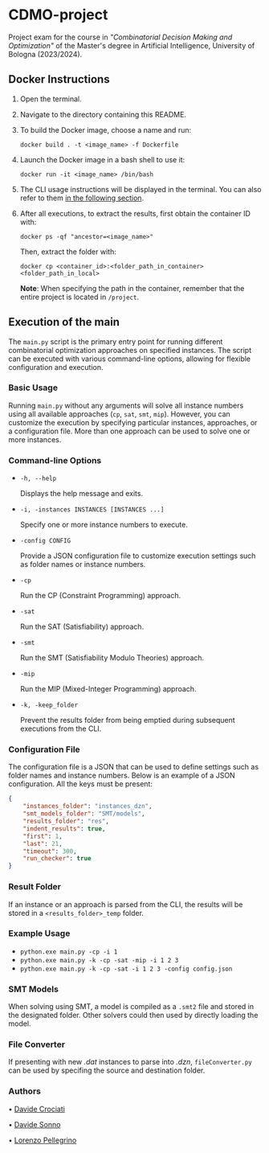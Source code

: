 # CDMO-project

Project exam for the course in _"Combinatorial Decision Making and Optimization"_ of the Master's degree in Artificial Intelligence, University of Bologna (2023/2024).

## Docker Instructions

1. Open the terminal.
2. Navigate to the directory containing this README.
3. To build the Docker image, choose a name and run:

   `docker build . -t <image_name> -f Dockerfile`
4. Launch the Docker image in a bash shell to use it:

   `docker run -it <image_name> /bin/bash`
5. The CLI usage instructions will be displayed in the terminal. You can also refer to them [in the following section](#execution-of-the-main).
6. After all executions, to extract the results, first obtain the container ID with:

   `docker ps -qf "ancestor=<image_name>"`

   Then, extract the folder with:

   `docker cp <container_id>:<folder_path_in_container> <folder_path_in_local>`

   **Note**: When specifying the path in the container, remember that the entire project is located in `/project`.

## Execution of the main

The `main.py` script is the primary entry point for running different combinatorial optimization approaches on specified instances. The script can be executed with various command-line options, allowing for flexible configuration and execution.

### Basic Usage

Running `main.py` without any arguments will solve all instance numbers using all available approaches (`cp`, `sat`, `smt`, `mip`). However, you can customize the execution by specifying particular instances, approaches, or a configuration file. More than one approach can be used to solve one or more instances.

### Command-line Options

- `-h, --help`

  Displays the help message and exits.
- `-i, -instances INSTANCES [INSTANCES ...]`

  Specify one or more instance numbers to execute.
- `-config CONFIG`

  Provide a JSON configuration file to customize execution settings such as folder names or instance numbers.
- `-cp`

  Run the CP (Constraint Programming) approach.
- `-sat`

  Run the SAT (Satisfiability) approach.
- `-smt`

  Run the SMT (Satisfiability Modulo Theories) approach.
- `-mip`

  Run the MIP (Mixed-Integer Programming) approach.
- `-k, -keep_folder`

  Prevent the results folder from being emptied during subsequent executions from the CLI.

### Configuration File

The configuration file is a JSON that can be used to define settings such as folder names and instance numbers. Below is an example of a JSON configuration. All the keys must be present:

```json
{
    "instances_folder": "instances_dzn",
    "smt_models_folder": "SMT/models",
    "results_folder": "res",
    "indent_results": true,
    "first": 1,
    "last": 21,
    "timeout": 300,
    "run_checker": true
}
```

### Result Folder

If an instance or an approach is parsed from the CLI, the results will be stored in a `<results_folder>_temp` folder.

### Example Usage

- `python.exe main.py -cp -i 1`
- `python.exe main.py -k -cp -sat -mip -i 1 2 3`
- `python.exe main.py -k -cp -sat -i 1 2 3 -config config.json`

### SMT Models

When solving using SMT, a model is compiled as a `.smt2` file and stored in the designated folder. Other solvers could then used by directly loading the model.

### File Converter

If presenting with new _.dat_ instances to parse into _.dzn_, `fileConverter.py` can be used by specifing the source and destination folder.

### Authors

• [Davide Crociati](https://github.com/davidecrociati)

• [Davide Sonno](https://github.com/davidesonno)

• [Lorenzo Pellegrino](https://github.com/lollopelle01)
